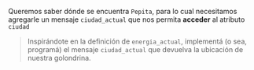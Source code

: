 Queremos saber dónde se encuentra `Pepita`, para lo cual necesitamos agregarle un mensaje `ciudad_actual` que nos permita **acceder** al atributo `ciudad` 

> Inspirándote en la definición de `energia_actual`, implementá (o sea, programá) el mensaje `ciudad_actual` que devuelva la ubicación de nuestra golondrina.